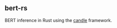 ## bert-rs

BERT inference in Rust using the [candle](https://github.com/huggingface/candle) framework.
